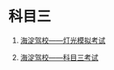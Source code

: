 # 科目三

1. [海淀驾校——灯光模拟考试](https://mp.weixin.qq.com/s/DlgRi_ubg3s0kXz5oy8ktQ)

2. [海淀驾校——科目三考试](https://mp.weixin.qq.com/s/1wVBPdvbv3FM7waEBXQn9A)
